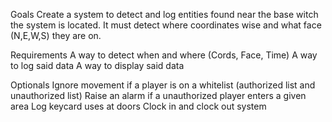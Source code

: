 Goals
    Create a system to detect and log entities found near the base witch the system is located.
    It must detect where coordinates wise and what face (N,E,W,S) they are on.

Requirements
    A way to detect when and where (Cords, Face, Time)
    A way to log said data 
    A way to display said data

Optionals
    Ignore movement if a player is on a whitelist (authorized list and unauthorized list)
    Raise an alarm if a unauthorized player enters a given area
    Log keycard uses at doors
    Clock in and clock out system